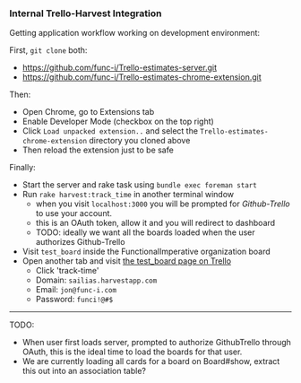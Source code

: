 ### Internal Trello-Harvest Integration


Getting application workflow working on development environment:

First, `git clone` both:

- https://github.com/func-i/Trello-estimates-server.git
- https://github.com/func-i/Trello-estimates-chrome-extension.git


Then:

- Open Chrome, go to Extensions tab
- Enable Developer Mode (checkbox on the top right)
- Click `Load unpacked extension..` and select the `Trello-estimates-chrome-extension` directory you cloned above
- Then reload the extension just to be safe


Finally:

- Start the server and rake task using `bundle exec foreman start`
- Run `rake harvest:track_time` in another terminal window
    - when you visit `localhost:3000` you will be prompted for _Github-Trello_ to use your account.
    - this is an OAuth token, allow it and you will redirect to dashboard
    - TODO: ideally we want all the boards loaded when the user authorizes Github-Trello
- Visit `test_board` inside the FunctionalImperative organization board
- Open another tab and visit [the test_board page on Trello](https://trello.com/b/s1Zd0RPy/test-board)
    - Click 'track-time'
    - Domain: `sailias.harvestapp.com`
    - Email: `jon@func-i.com`
    - Password: `funci!@#$`


---

TODO:

- When user first loads server, prompted to authorize GithubTrello through OAuth, this is the ideal time to load the boards for that user.
- We are currently loading all cards for a board on Board#show, extract this out into an association table?

